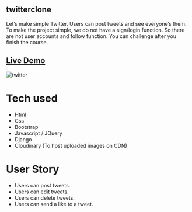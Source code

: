 ## twitterclone

Let’s make simple Twitter. Users can post tweets and see everyone’s them. To make the project simple, we do not have a sign/login function. So there are not user accounts and follow function. You can challenge after you finish the course.

## [Live Demo](https://twitterclone-reante.herokuapp.com/)
![twitter](https://user-images.githubusercontent.com/75579137/144953114-ea08a17f-a20b-425f-abbd-b73580ba7556.PNG)

# Tech used
- Html
- Css
- Bootstrap
- Javascript / JQuery
- Django
- Cloudinary (To host uploaded images on CDN)

# User Story
- Users can post tweets.
- Users can edit tweets.
- Users can delete tweets.
- Users can send a like to a tweet.

